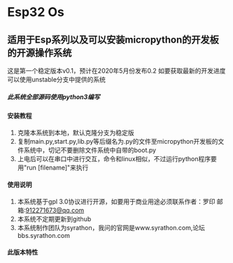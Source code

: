 # Esp32 Os

## 适用于Esp系列以及可以安装micropython的开发板的开源操作系统

这是第一个稳定版本v0.1，预计在2020年5月份发布0.2
如要获取最新的开发进度可以使用unstable分支中提供的系统

##### 此系统全部源码使用python3编写

#### 安装教程

1.  克隆本系统到本地，默认克隆分支为稳定版
2.  复制main.py,start.py,lib.py等后缀名为.py的文件至micropython开发板的文件系统中，切记不要删除文件系统中自带的boot.py
3.  上电后可以在串口中进行交互，命令和linux相似，不过运行python程序要用"run [filename]"来执行

#### 使用说明

1.  本系统基于gpl 3.0协议进行开源，如要用于商业用途必须联系作者：罗印 邮箱:912271673@qq.com
2.  本系统不定期更新到github
3.  本系统制作团队为syrathon，我问的官网是www.syrathon.com,论坛bbs.syrathon.com

#### 此版本特性